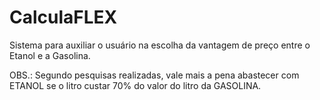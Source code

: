 # CalculaFLEX
Sistema para auxiliar o usuário na escolha da vantagem de preço entre o Etanol e a Gasolina.

OBS.: Segundo pesquisas realizadas, vale mais a pena abastecer com ETANOL se o litro custar 70% do valor do litro da GASOLINA.
